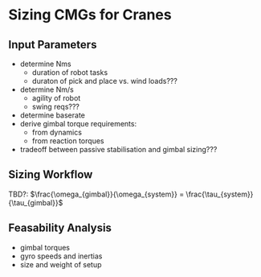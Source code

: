
# Sizing CMGs for Cranes

## Input Parameters

- determine Nms
  - duration of robot tasks
  - duraton of pick and place vs. wind loads???
- determine Nm/s
  - agility of robot
  - swing reqs???
- determine baserate
- derive gimbal torque requirements:
  - from dynamics
  - from reaction torques
- tradeoff between passive stabilisation and gimbal sizing???

## Sizing Workflow

TBD?: $\frac{\omega_{gimbal}}{\omega_{system}} = \frac{\tau_{system}}{\tau_{gimbal}}$

## Feasability Analysis

- gimbal torques
- gyro speeds and inertias
- size and weight of setup